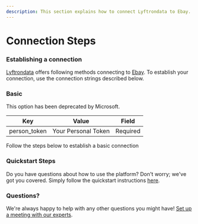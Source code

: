 ```yaml
---
description: This section explains how to connect Lyftrondata to Ebay.
---
```


# Connection Steps

### Establishing a connection

[Lyftrondata](https://www.lyftrondata.com) offers following methods connecting to [Ebay](None/). To establish your connection, use the connection strings described below.

### Basic

This option has been deprecated by Microsoft.

| Key           | Value               | Field    |
| ------------- | ------------------- | -------- |
| person\_token | Your Personal Token | Required |

Follow the steps below to establish a basic connection

### Quickstart Steps

Do you have questions about how to use the platform? Don't worry; we've got you covered. Simply follow the quickstart instructions [here](./).

### Questions? <a href="#questions" id="questions"></a>

We're always happy to help with any other questions you might have! [Set up a meeting with our experts](https://www.lyftrondata.com/book-a-meeting/).
